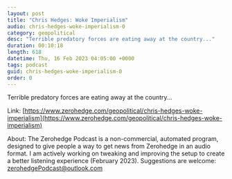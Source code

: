 ```yaml
---
layout: post
title: "Chris Hedges: Woke Imperialism"
audio: chris-hedges-woke-imperialism-0
category: geopolitical
desc: "Terrible predatory forces are eating away at the country..."
duration: 00:10:18
length: 618
datetime: Thu, 16 Feb 2023 04:05:00 +0000
tags: podcast
guid: chris-hedges-woke-imperialism-0
order: 0
---
```

Terrible predatory forces are eating away at the country...

Link: [https://www.zerohedge.com/geopolitical/chris-hedges-woke-imperialism](https://www.zerohedge.com/geopolitical/chris-hedges-woke-imperialism)

About: The Zerohedge Podcast is a non-commercial, automated program, designed to give people a way to get news from Zerohedge in an audio format.  I am actively working on tweaking and improving the setup to create a better listening experience (February 2023).  Suggestions are welcome: [zerohedgePodcast@outlook.com](mailto:zerohedgePodcast@outlook.com)